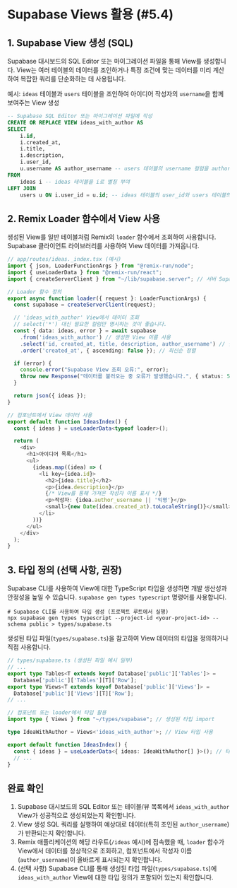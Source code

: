 # Supabase Views 활용 (#5.4)

## 1. Supabase View 생성 (SQL)

Supabase 대시보드의 SQL Editor 또는 마이그레이션 파일을 통해 View를 생성합니다. View는 여러 테이블의 데이터를 조인하거나 특정 조건에 맞는 데이터를 미리 계산하여 복잡한 쿼리를 단순화하는 데 사용됩니다.

예시: `ideas` 테이블과 `users` 테이블을 조인하여 아이디어 작성자의 `username`을 함께 보여주는 View 생성

```sql
-- Supabase SQL Editor 또는 마이그레이션 파일에 작성
CREATE OR REPLACE VIEW ideas_with_author AS
SELECT
    i.id,
    i.created_at,
    i.title,
    i.description,
    i.user_id,
    u.username AS author_username -- users 테이블의 username 컬럼을 author_username으로 별칭 부여
FROM
    ideas i -- ideas 테이블을 i로 별칭 부여
LEFT JOIN
    users u ON i.user_id = u.id; -- ideas 테이블의 user_id와 users 테이블의 id를 기준으로 조인
```

## 2. Remix Loader 함수에서 View 사용

생성된 View를 일반 테이블처럼 Remix의 `loader` 함수에서 조회하여 사용합니다. Supabase 클라이언트 라이브러리를 사용하여 View 데이터를 가져옵니다.

```typescript
// app/routes/ideas._index.tsx (예시)
import { json, LoaderFunctionArgs } from "@remix-run/node";
import { useLoaderData } from "@remix-run/react";
import { createServerClient } from "~/lib/supabase.server"; // 서버 Supabase 클라이언트

// Loader 함수 정의
export async function loader({ request }: LoaderFunctionArgs) {
  const supabase = createServerClient(request);

  // 'ideas_with_author' View에서 데이터 조회
  // select('*') 대신 필요한 컬럼만 명시하는 것이 좋습니다.
  const { data: ideas, error } = await supabase
    .from('ideas_with_author') // 생성한 View 이름 사용
    .select('id, created_at, title, description, author_username') // 필요한 컬럼 명시
    .order('created_at', { ascending: false }); // 최신순 정렬

  if (error) {
    console.error("Supabase View 조회 오류:", error);
    throw new Response("데이터를 불러오는 중 오류가 발생했습니다.", { status: 500 });
  }

  return json({ ideas });
}

// 컴포넌트에서 View 데이터 사용
export default function IdeasIndex() {
  const { ideas } = useLoaderData<typeof loader>();

  return (
    <div>
      <h1>아이디어 목록</h1>
      <ul>
        {ideas.map((idea) => (
          <li key={idea.id}>
            <h2>{idea.title}</h2>
            <p>{idea.description}</p>
            {/* View를 통해 가져온 작성자 이름 표시 */}
            <p>작성자: {idea.author_username || '익명'}</p>
            <small>{new Date(idea.created_at).toLocaleString()}</small>
          </li>
        ))}
      </ul>
    </div>
  );
}
```

## 3. 타입 정의 (선택 사항, 권장)

Supabase CLI를 사용하여 View에 대한 TypeScript 타입을 생성하면 개발 생산성과 안정성을 높일 수 있습니다. `supabase gen types typescript` 명령어를 사용합니다.

```shell
# Supabase CLI를 사용하여 타입 생성 (프로젝트 루트에서 실행)
npx supabase gen types typescript --project-id <your-project-id> --schema public > types/supabase.ts
```

생성된 타입 파일(`types/supabase.ts`)을 참고하여 View 데이터의 타입을 정의하거나 직접 사용합니다.

```typescript
// types/supabase.ts (생성된 파일 예시 일부)
// ...
export type Tables<T extends keyof Database['public']['Tables']> =
  Database['public']['Tables'][T]['Row'];
export type Views<T extends keyof Database['public']['Views']> =
  Database['public']['Views'][T]['Row'];
// ...

// 컴포넌트 또는 loader에서 타입 활용
import type { Views } from "~/types/supabase"; // 생성된 타입 import

type IdeaWithAuthor = Views<'ideas_with_author'>; // View 타입 사용

export default function IdeasIndex() {
  const { ideas } = useLoaderData<{ ideas: IdeaWithAuthor[] }>(); // 타입 적용
  // ...
}
```

## 완료 확인

1.  Supabase 대시보드의 SQL Editor 또는 테이블/뷰 목록에서 `ideas_with_author` View가 성공적으로 생성되었는지 확인합니다.
2.  View 생성 SQL 쿼리를 실행하여 예상대로 데이터(특히 조인된 `author_username`)가 반환되는지 확인합니다.
3.  Remix 애플리케이션의 해당 라우트(`/ideas` 예시)에 접속했을 때, `loader` 함수가 View에서 데이터를 정상적으로 조회하고, 컴포넌트에서 작성자 이름(`author_username`)이 올바르게 표시되는지 확인합니다.
4.  (선택 사항) Supabase CLI를 통해 생성된 타입 파일(`types/supabase.ts`)에 `ideas_with_author` View에 대한 타입 정의가 포함되어 있는지 확인합니다. 